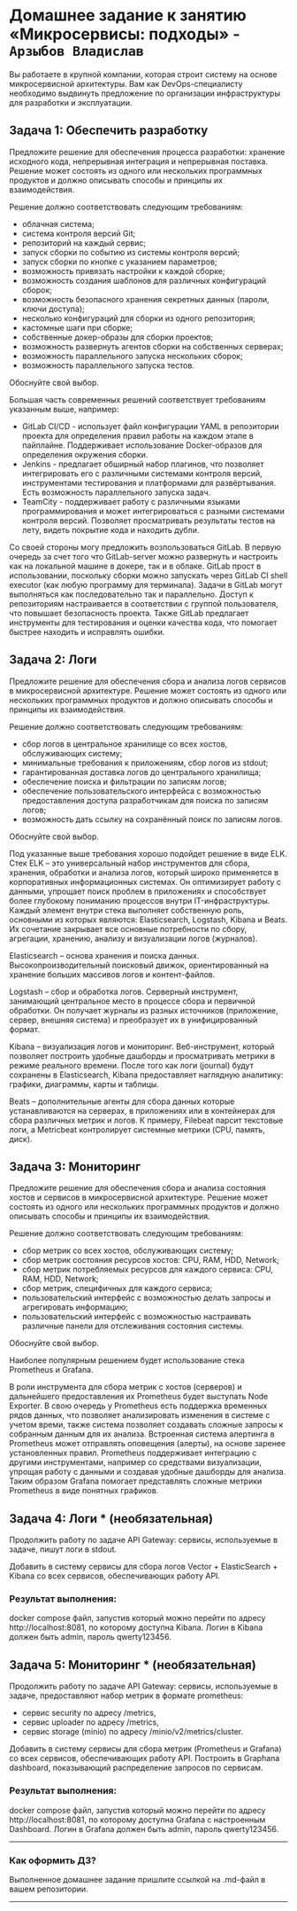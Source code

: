 # Домашнее задание к занятию «Микросервисы: подходы» - `Арзыбов Владислав`

Вы работаете в крупной компании, которая строит систему на основе микросервисной архитектуры.
Вам как DevOps-специалисту необходимо выдвинуть предложение по организации инфраструктуры для разработки и эксплуатации.


## Задача 1: Обеспечить разработку

Предложите решение для обеспечения процесса разработки: хранение исходного кода, непрерывная интеграция и непрерывная поставка. 
Решение может состоять из одного или нескольких программных продуктов и должно описывать способы и принципы их взаимодействия.

Решение должно соответствовать следующим требованиям:
- облачная система;
- система контроля версий Git;
- репозиторий на каждый сервис;
- запуск сборки по событию из системы контроля версий;
- запуск сборки по кнопке с указанием параметров;
- возможность привязать настройки к каждой сборке;
- возможность создания шаблонов для различных конфигураций сборок;
- возможность безопасного хранения секретных данных (пароли, ключи доступа);
- несколько конфигураций для сборки из одного репозитория;
- кастомные шаги при сборке;
- собственные докер-образы для сборки проектов;
- возможность развернуть агентов сборки на собственных серверах;
- возможность параллельного запуска нескольких сборок;
- возможность параллельного запуска тестов.

Обоснуйте свой выбор.

Большая часть современных решений соответствует требованиям указанным выше, например:

- GitLab CI/CD - использует файл конфигурации YAML в репозитории проекта для определения правил работы на каждом этапе в пайплайне. Поддерживает использование Docker-образов для определения окружения сборки.
- Jenkins - предлагает обширный набор плагинов, что позволяет интегрировать его с различными системами контроля версий, инструментами тестирования и платформами для развёртывания. Есть возможность параллельного запуска задач.
- TeamCity - поддерживает работу с различными языками программирования и может интегрироваться с разными системами контроля версий. Позволяет просматривать результаты тестов на лету, видеть покрытие кода и находить дубли.

Со своей стороны могу предложить возпользоваться GitLab. В первую очередь за счет того что GitLab-server можно развернуть и настроить как на локальной машине в докере, так и в облаке. GitLab прост в использовании, поскольку сборки можно запускать через GitLab CI shell executor (как любую программу для терминала). Задачи в GitLab могут выполняться как последовательно так и параллельно. Доступ к репозиториям настраивается в соответствии с группой пользователя, что повышает безопасность проекта. Также GitLab предлагает инструменты для тестирования и оценки качества кода, что помогает быстрее находить и исправлять ошибки.

## Задача 2: Логи

Предложите решение для обеспечения сбора и анализа логов сервисов в микросервисной архитектуре.
Решение может состоять из одного или нескольких программных продуктов и должно описывать способы и принципы их взаимодействия.

Решение должно соответствовать следующим требованиям:
- сбор логов в центральное хранилище со всех хостов, обслуживающих систему;
- минимальные требования к приложениям, сбор логов из stdout;
- гарантированная доставка логов до центрального хранилища;
- обеспечение поиска и фильтрации по записям логов;
- обеспечение пользовательского интерфейса с возможностью предоставления доступа разработчикам для поиска по записям логов;
- возможность дать ссылку на сохранённый поиск по записям логов.

Обоснуйте свой выбор.

Под указанные выше требования хорошо подойдет решение в виде ELK. Стек ELK – это универсальный набор инструментов для сбора, хранения, обработки и анализа логов, который широко применяется в корпоративных информационных системах. Он оптимизирует работу с данными, упрощает поиск проблем в приложениях и способствует более глубокому пониманию процессов внутри IT-инфраструктуры. Каждый элемент внутри стека выполняет собственную роль, основными из которых являются: Elasticsearch, Logstash, Kibana и Beats. Их сочетание закрывает все основные потребности по сбору, агрегации, хранению, анализу и визуализации логов (журналов).

Elasticsearch – основа хранения и поиска данных. Высокопроизводительный поисковый движок, ориентированный на хранение больших массивов логов и контент-файлов. 

Logstash – сбор и обработка логов. Серверный инструмент, занимающий центральное место в процессе сбора и первичной обработки. Он получает журналы из разных источников (приложение, сервер, внешняя система) и преобразует их в унифицированный формат. 

Kibana – визуализация логов и мониторинг. Веб-инструмент, который позволяет построить удобные дашборды и просматривать метрики в режиме реального времени. После того как логи (journal) будут сохранены в Elasticsearch, Kibana предоставляет наглядную аналитику: графики, диаграммы, карты и таблицы. 

Beats – дополнительные агенты для сбора данных которые устанавливаются на серверах, в приложениях или в контейнерах для сбора различных метрик и логов. К примеру, Filebeat парсит текстовые логи, а Metricbeat контролирует системные метрики (CPU, память, диск).


## Задача 3: Мониторинг

Предложите решение для обеспечения сбора и анализа состояния хостов и сервисов в микросервисной архитектуре.
Решение может состоять из одного или нескольких программных продуктов и должно описывать способы и принципы их взаимодействия.

Решение должно соответствовать следующим требованиям:
- сбор метрик со всех хостов, обслуживающих систему;
- сбор метрик состояния ресурсов хостов: CPU, RAM, HDD, Network;
- сбор метрик потребляемых ресурсов для каждого сервиса: CPU, RAM, HDD, Network;
- сбор метрик, специфичных для каждого сервиса;
- пользовательский интерфейс с возможностью делать запросы и агрегировать информацию;
- пользовательский интерфейс с возможностью настраивать различные панели для отслеживания состояния системы.

Обоснуйте свой выбор.

Наиболее популярным решением будет использование стека Prometheus и Grafana.

В роли инструмента для сбора метрик с хостов (серверов) и дальнейшего предоставления их Prometheus будет выступать Node Exporter.
В свою очередь у Prometheus есть поддержка временных рядов данных, что позволяет анализировать изменения в системе с учетом времи, также система позволяет создавать сложные запросы к собранным данным для их анализа.
Встроенная система алертинга в Prometheus может отправлять оповещения (алерты), на основе заренее установленных правил.
Prometheus поддерживает интеграцию с другими инструментами, например со средствами визуализации, упрощая работу с данными и создавая удобные дашборды для анализа. Таким образом Grafana помогает представлять сложные метрики Prometheus в виде понятных графиков.


## Задача 4: Логи * (необязательная)

Продолжить работу по задаче API Gateway: сервисы, используемые в задаче, пишут логи в stdout. 

Добавить в систему сервисы для сбора логов Vector + ElasticSearch + Kibana со всех сервисов, обеспечивающих работу API.

### Результат выполнения: 

docker compose файл, запустив который можно перейти по адресу http://localhost:8081, по которому доступна Kibana.
Логин в Kibana должен быть admin, пароль qwerty123456.


## Задача 5: Мониторинг * (необязательная)

Продолжить работу по задаче API Gateway: сервисы, используемые в задаче, предоставляют набор метрик в формате prometheus:

- сервис security по адресу /metrics,
- сервис uploader по адресу /metrics,
- сервис storage (minio) по адресу /minio/v2/metrics/cluster.

Добавить в систему сервисы для сбора метрик (Prometheus и Grafana) со всех сервисов, обеспечивающих работу API.
Построить в Graphana dashboard, показывающий распределение запросов по сервисам.

### Результат выполнения: 

docker compose файл, запустив который можно перейти по адресу http://localhost:8081, по которому доступна Grafana с настроенным Dashboard.
Логин в Grafana должен быть admin, пароль qwerty123456.

---

### Как оформить ДЗ?

Выполненное домашнее задание пришлите ссылкой на .md-файл в вашем репозитории.

---
